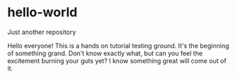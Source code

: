 # hello-world
Just another repository

Hello everyone!
This is a hands on tutorial testing ground. It's the beginning of something grand. Don't know exactly what, but can you feel the excitement burning your guts yet? I know something great will come out of it.
